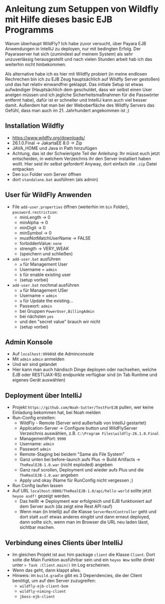 # Anleitung zum Setuppen von Wildfly mit Hilfe dieses basic EJB Programms

Warum überhaupt WildFly? 
Ich habe zuvor versucht, über Payara EJB Anwendungen in IntelliJ zu deployen, nur mit bedingten Erfolg. Der Payaraserver hat sich (zumindest auf meinem System) als sehr unzuverlässig herausgestellt und nach vielen Stunden arbeit hab ich das weiterhin nicht hinbekommen.

Als alternative habe ich es hier mit Wildfly probiert (in meine endlosen Rechrechen bin ich zu EJB Zeug hauptsächlich auf Wildfly Server gestoßen) und das hat relativ einwandfrei geklappt. Das initiale Setup ist etwas aufwändiger (Hauptsächlich dem geschuldet, dass wir selbst einen User anelgen müssen und ich jegliche Sicherheitsmaßnahmen für die Passwörter entfernt habe), dafür ist er schneller und IntelliJ kann auch viel besser damit. Außerdem hat man bei der Weboberfläche des Wildfly Servers das Gefühl, dass man auch im 21. Jahrhundert angekommen ist ;)

## Installation Wildfly

- https://www.wildfly.org/downloads/
- 26.1.0.Final -> JakartaEE 8.0 -> Zip
- JAVA_HOME und Java in Path hinzufügen
- Achtung, das ist der Schwierigste Teil der Anleitung: Ihr müsst euch jetzt entscheiden, in welchem Verzeichnis ihr den Server installiert haben wollt. Hier seid ihr selbst gefordert! Anyway, dort einfach die `.zip` Datei entpacken
- Den `bin` Folder vom Server öffnen
- dort `standalone.bat` ausführen (als admin)

## User für WildFly Anwenden

- File `add-user.properties` öffnen (weiterhin im `bin` Folder), `password.restriction`: 
  - minLength -> 0
  - minAlpha -> 0
  - minDigit -> 0
  - minSymbol -> 0
  - mustNotMatchUserName -> FALSE
  - forbiddenValue: `none`
  - strength -> VERY_WEAK
  - (speichern und schließen)
- `add-user.bat` ausführen
  - `a` für Management User
  - Username = `admin`
  - `b` für enable existing user
  - (setup vorbei)
- `add-user.bat` nochmal ausführen
  - `a` für Management USer
  - Username = `admin`
  - `a` für Update the existing...
  - Passwort: `admin`
  - bei Gruppen `PowerUser,BillingAdmin`
  - bei nächsten `yes`
  - und den "secret value" brauch wir nicht
  - (setup vorbei)

## Admin Konsole

- Auf `localhost:9990`ist die Adminconsole
- Mit `admin` `admin` anmelden
- Und wir sind gelandet
- Hier kann man auch händisch Dinge deployen oder nachsehen, welche EJB oder REST(JAX-RS) endpunkte verfügbar sind (in Tab Runtime und eigenes Gerät auswählen)

## Deployment über IntelliJ

- Projekt `https://github.com/Noah-Sutter/TestForEJB` pullen, wer keine Einladung bekommen hat, bei Noah melden
- Run-Config erstellen:
  - WildFly - Remote (Server wird außerhalb von IntelliJ gestartet)
  - Application-Server -> Configure button und WildFlyServer Verzeichnis auswählen, z.B. `C:\Program Files\wildfly-26.1.0.Final`
  - ManagementPort: `9990`
  - Username: `admin`
  - Passwort `admin`
  - Remote-Staging bei beidem "Same als File System"
  - Ganz unten bei before-launch aufs Plus -> Build Artifacts -> `TheRealEJB-1.0.war` (nicht exploded) angeben
  - Ganz rauf scrollen, Deployment und wieder aufs Plus und die `TheRealEJB-1.0.war` angeben
  - Apply und okay (Name für RunConfig nicht vergessen ;) 
- Run Config laufen lassen
- Auf URL `localhost:8080/TheRealEJB-1.0/api/hello-world` sollte jetzt `heyoo asdf!` gezeigt werden.
  - Das heißt => Deployment war erfolgreich und EJB funktioniert auf dem Server auch (da zeigt eine Rest API rauf)
  - Wenn man (in Intellij) auf die Klasse `ServerRestController` geht und dort statt `asdf` etwas anderes eingibt und dann erneut deployed, dann sollte sich, wenn man im Browser die URL neu laden lässt, sichtbar machen. 

## Verbindung eines Clients über IntelliJ

- Im gleichen Projekt ist auc him package `client` die Klasse `Client`. Dort solte die Main Funktion ausführbar sein und ein `heyoo Wow` sollte direkt unter `> Task :Client.main()` im Log erscheinen. 
- Wenn das geht, dann klappt alles.
- Hinweis: im `build.gradle` gibt es 3 Dependencies, die der Client benötigt, um auf den Server zuzugreifen:
  - `wildfly-ejb-client-bom`
  - `wildfly-niming-client`
  - `jboss-ejb-client`
